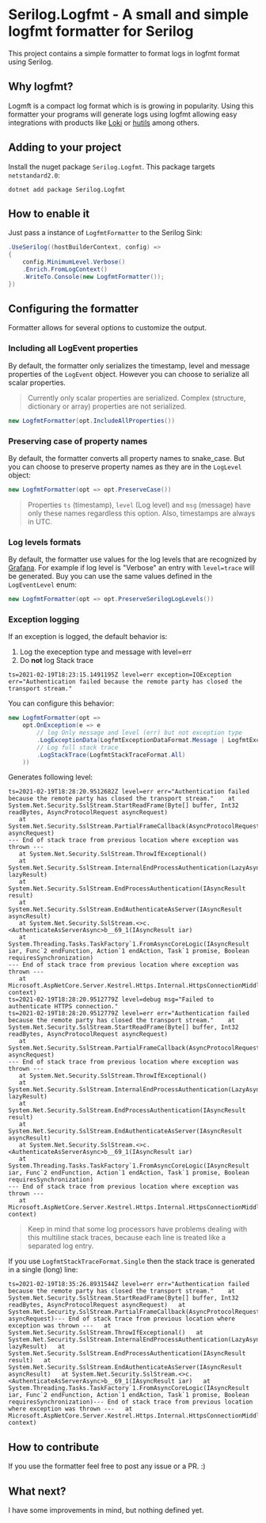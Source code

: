 # Serilog.Logfmt - A small and simple logfmt formatter for Serilog

This project contains a simple formatter to format logs in logfmt format using Serilog.

## Why logfmt?

Logmft is a compact log format which is is growing in popularity. Using this formatter your programs will generate logs using logfmt allowing easy integrations with products like [Loki](https://grafana.com/oss/loki/) or [hutils](https://github.com/brandur/hutils) among others.

## Adding to your project

Install the nuget package `Serilog.Logfmt`. This package targets `netstandard2.0`:

```
dotnet add package Serilog.Logfmt
```

## How to enable it

Just pass a instance of `LogfmtFormatter` to the Serilog Sink:

```csharp
.UseSerilog((hostBuilderContext, config) =>
{
    config.MinimumLevel.Verbose()
    .Enrich.FromLogContext()
    .WriteTo.Console(new LogfmtFormatter());
})
```

## Configuring the formatter

Formatter allows for several options to customize the output.

### Including all LogEvent properties

By default, the formatter only serializes the timestamp, level and message properties of the `LogEvent` object. However you can choose to serialize all scalar properties.

> Currently only scalar properties are serialized. Complex (structure, dictionary or array) properties are not serialized.

```csharp
new LogfmtFormatter(opt.IncludeAllProperties())
```

### Preserving case of property names

By default, the formatter converts all property names to snake_case. But you can choose to preserve property names as they are in the `LogLevel` object:

```csharp
new LogfmtFormatter(opt => opt.PreserveCase())
```

> Properties `ts` (timestamp), `level` (Log level) and `msg` (message) have only these names regardless this option. Also, timestamps are always in UTC.

### Log levels formats

By default, the formatter use values for the log levels that are recognized by [Grafana](https://grafana.com/). For example if log level is "Verbose" an entry with `level=trace` will be generated. Buy you can use the same values defined in the `LogEventLevel` enum:

```csharp
new LogfmtFormatter(opt => opt.PreserveSerilogLogLevels())
```

### Exception logging

If an exception is logged, the default behavior is:

1. Log the exeception type and message with level=err
2. Do **not** log Stack trace

```
ts=2021-02-19T18:23:15.1491195Z level=err exception=IOException err="Authentication failed because the remote party has closed the transport stream."
```

You can configure this behavior:

```csharp
new LogfmtFormatter(opt =>
    opt.OnException(e => e
        // log Only message and level (err) but not exception type
        .LogExceptionData(LogfmtExceptionDataFormat.Message | LogfmtExceptionDataFormat.Level)
        // Log full stack trace
        .LogStackTrace(LogfmtStackTraceFormat.All)
    ))
```

Generates following level:

```
ts=2021-02-19T18:28:20.9512682Z level=err err="Authentication failed because the remote party has closed the transport stream."    at System.Net.Security.SslStream.StartReadFrame(Byte[] buffer, Int32 readBytes, AsyncProtocolRequest asyncRequest)
   at System.Net.Security.SslStream.PartialFrameCallback(AsyncProtocolRequest asyncRequest)
--- End of stack trace from previous location where exception was thrown ---
   at System.Net.Security.SslStream.ThrowIfExceptional()
   at System.Net.Security.SslStream.InternalEndProcessAuthentication(LazyAsyncResult lazyResult)
   at System.Net.Security.SslStream.EndProcessAuthentication(IAsyncResult result)
   at System.Net.Security.SslStream.EndAuthenticateAsServer(IAsyncResult asyncResult)
   at System.Net.Security.SslStream.<>c.<AuthenticateAsServerAsync>b__69_1(IAsyncResult iar)
   at System.Threading.Tasks.TaskFactory`1.FromAsyncCoreLogic(IAsyncResult iar, Func`2 endFunction, Action`1 endAction, Task`1 promise, Boolean requiresSynchronization)
--- End of stack trace from previous location where exception was thrown ---
   at Microsoft.AspNetCore.Server.Kestrel.Https.Internal.HttpsConnectionMiddleware.InnerOnConnectionAsync(ConnectionContext context)
ts=2021-02-19T18:28:20.9512779Z level=debug msg="Failed to authenticate HTTPS connection."
ts=2021-02-19T18:28:20.9512779Z level=err err="Authentication failed because the remote party has closed the transport stream."    at System.Net.Security.SslStream.StartReadFrame(Byte[] buffer, Int32 readBytes, AsyncProtocolRequest asyncRequest)
   at System.Net.Security.SslStream.PartialFrameCallback(AsyncProtocolRequest asyncRequest)
--- End of stack trace from previous location where exception was thrown ---
   at System.Net.Security.SslStream.ThrowIfExceptional()
   at System.Net.Security.SslStream.InternalEndProcessAuthentication(LazyAsyncResult lazyResult)
   at System.Net.Security.SslStream.EndProcessAuthentication(IAsyncResult result)
   at System.Net.Security.SslStream.EndAuthenticateAsServer(IAsyncResult asyncResult)
   at System.Net.Security.SslStream.<>c.<AuthenticateAsServerAsync>b__69_1(IAsyncResult iar)
   at System.Threading.Tasks.TaskFactory`1.FromAsyncCoreLogic(IAsyncResult iar, Func`2 endFunction, Action`1 endAction, Task`1 promise, Boolean requiresSynchronization)
--- End of stack trace from previous location where exception was thrown ---
   at Microsoft.AspNetCore.Server.Kestrel.Https.Internal.HttpsConnectionMiddleware.InnerOnConnectionAsync(ConnectionContext context)
```

> Keep in mind that some log processors have problems dealing with this multiline stack traces, because each line is treated like a separated log entry.

If you use `LogfmtStackTraceFormat.Single` then the stack trace is generated in a single (long) line:

```
ts=2021-02-19T18:35:26.8931544Z level=err err="Authentication failed because the remote party has closed the transport stream."    at System.Net.Security.SslStream.StartReadFrame(Byte[] buffer, Int32 readBytes, AsyncProtocolRequest asyncRequest)   at System.Net.Security.SslStream.PartialFrameCallback(AsyncProtocolRequest asyncRequest)--- End of stack trace from previous location where exception was thrown ---   at System.Net.Security.SslStream.ThrowIfExceptional()   at System.Net.Security.SslStream.InternalEndProcessAuthentication(LazyAsyncResult lazyResult)   at System.Net.Security.SslStream.EndProcessAuthentication(IAsyncResult result)   at System.Net.Security.SslStream.EndAuthenticateAsServer(IAsyncResult asyncResult)   at System.Net.Security.SslStream.<>c.<AuthenticateAsServerAsync>b__69_1(IAsyncResult iar)   at System.Threading.Tasks.TaskFactory`1.FromAsyncCoreLogic(IAsyncResult iar, Func`2 endFunction, Action`1 endAction, Task`1 promise, Boolean requiresSynchronization)--- End of stack trace from previous location where exception was thrown ---   at Microsoft.AspNetCore.Server.Kestrel.Https.Internal.HttpsConnectionMiddleware.InnerOnConnectionAsync(ConnectionContext context)
```

## How to contribute

If you use the formatter feel free to post any issue or a PR. :)

## What next?

I have some improvements in mind, but nothing defined yet.